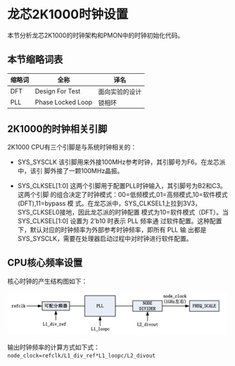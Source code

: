# 龙芯2K1000时钟设置
本节分析龙芯2K1000的时钟架构和PMON中的时钟初始化代码。

## 本节缩略词表

缩略词 | 全称 | 译名
-------|------|------
DFT | Design For Test | 面向实验的设计
PLL | Phase Locked Loop | 锁相环


## 2K1000的时钟相关引脚
2K1000 CPU有三个引脚是与系统时钟相关的：

  * SYS_SYSCLK 该引脚用来外接100MHz参考时钟，其引脚号为F6。在龙芯派中，该引
    脚外接了一颗100MHz晶振。
    
  * SYS_CLKSEL[1:0] 这两个引脚用于配置PLL时钟输入，其引脚号为B2和C3。这两个引脚
    的组合决定了时钟模式：00=低频模式,01=高频模式,10=软件模式(DFT),11=bypass 模
    式。在龙芯派中，SYS_CLKSEL1上拉到3V3，SYS_CLKSEL0接地，因此龙芯派的时钟配置
    模式为10=软件模式（DFT）。当 SYS_CLKSEL[1:0] 设置为 2’b10 时表示 PLL 频率通
    过软件配置。这种配置下，默认对应的时钟频率为外部参考时钟频率，即所有 PLL 输
    出都是 SYS_SYSCLK，需要在处理器启动过程中对时钟进行软件配置。
    
## CPU核心频率设置

核心时钟的产生结构图如下：
  
<img src="images/ls2k-clock-core.jpg" width="500px">

输出时钟频率的计算方式如下式：
`node_clock=refclk/L1_div_ref*L1_loopc/L2_divout`


